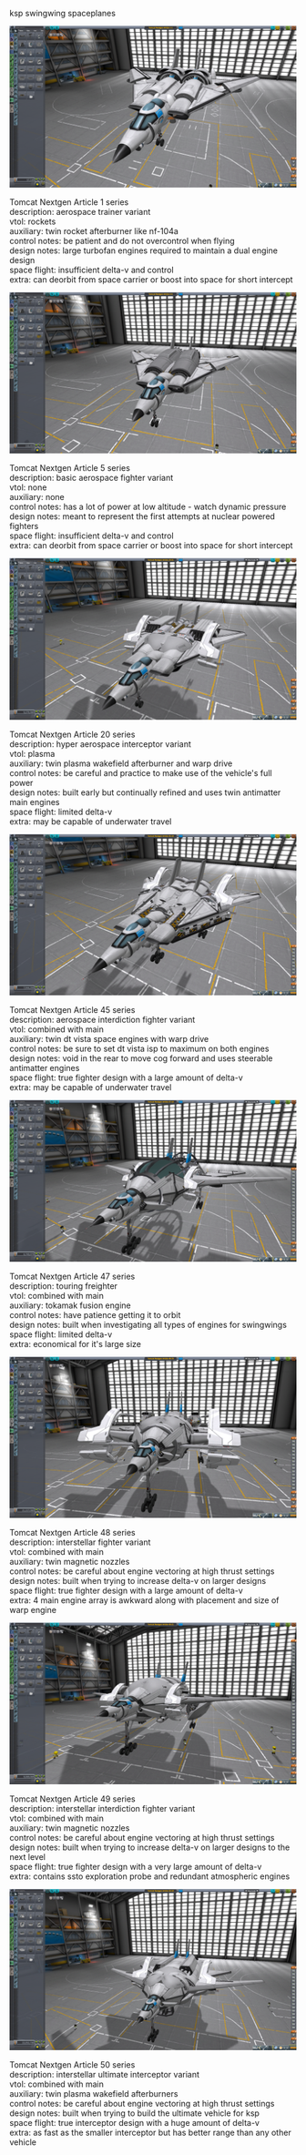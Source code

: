 ksp swingwing spaceplanes

![](https://github.com/bobbybudnick/SFS-KSP-Swingwings/blob/master/1.png)

Tomcat Nextgen Article 1 series  
description: aerospace trainer variant  
vtol: rockets  
auxiliary: twin rocket afterburner like nf-104a  
control notes: be patient and do not overcontrol when flying  
design notes: large turbofan engines required to maintain a dual engine design  
space flight: insufficient delta-v and control  
extra: can deorbit from space carrier or boost into space for short intercept

![](https://github.com/bobbybudnick/SFS-KSP-Swingwings/blob/master/5.png)

Tomcat Nextgen Article 5 series  
description: basic aerospace fighter variant  
vtol: none  
auxiliary: none  
control notes: has a lot of power at low altitude - watch dynamic pressure  
design notes: meant to represent the first attempts at nuclear powered fighters  
space flight: insufficient delta-v and control  
extra: can deorbit from space carrier or boost into space for short intercept

![](https://github.com/bobbybudnick/SFS-KSP-Swingwings/blob/master/20.png)

Tomcat Nextgen Article 20 series  
description: hyper aerospace interceptor variant  
vtol: plasma  
auxiliary: twin plasma wakefield afterburner and warp drive  
control notes: be careful and practice to make use of the vehicle's full power  
design notes: built early but continually refined and uses twin antimatter main engines  
space flight: limited delta-v  
extra: may be capable of underwater travel

![](https://github.com/bobbybudnick/SFS-KSP-Swingwings/blob/master/45.png)

Tomcat Nextgen Article 45 series  
description: aerospace interdiction fighter variant  
vtol: combined with main  
auxiliary: twin dt vista space engines with warp drive  
control notes: be sure to set dt vista isp to maximum on both engines  
design notes: void in the rear to move cog forward and uses steerable antimatter engines  
space flight: true fighter design with a large amount of delta-v  
extra: may be capable of underwater travel

![](https://github.com/bobbybudnick/SFS-KSP-Swingwings/blob/master/47.png)

Tomcat Nextgen Article 47 series  
description: touring freighter  
vtol: combined with main  
auxiliary: tokamak fusion engine  
control notes: have patience getting it to orbit  
design notes: built when investigating all types of engines for swingwings  
space flight: limited delta-v  
extra: economical for it's large size

![](https://github.com/bobbybudnick/SFS-KSP-Swingwings/blob/master/48.png)

Tomcat Nextgen Article 48 series  
description: interstellar fighter variant  
vtol: combined with main  
auxiliary: twin magnetic nozzles  
control notes: be careful about engine vectoring at high thrust settings  
design notes: built when trying to increase delta-v on larger designs  
space flight: true fighter design with a large amount of delta-v  
extra: 4 main engine array is awkward along with placement and size of warp engine

![](https://github.com/bobbybudnick/SFS-KSP-Swingwings/blob/master/49.png)

Tomcat Nextgen Article 49 series  
description: interstellar interdiction fighter variant  
vtol: combined with main  
auxiliary: twin magnetic nozzles  
control notes: be careful about engine vectoring at high thrust settings  
design notes: built when trying to increase delta-v on larger designs to the next level  
space flight: true fighter design with a very large amount of delta-v  
extra: contains ssto exploration probe and redundant atmospheric engines

![](https://github.com/bobbybudnick/SFS-KSP-Swingwings/blob/master/50.png)

Tomcat Nextgen Article 50 series  
description: interstellar ultimate interceptor variant  
vtol: combined with main  
auxiliary: twin plasma wakefield afterburners  
control notes: be careful about engine vectoring at high thrust settings  
design notes: built when trying to build the ultimate vehicle for ksp  
space flight: true interceptor design with a huge amount of delta-v  
extra: as fast as the smaller interceptor but has better range than any other vehicle

